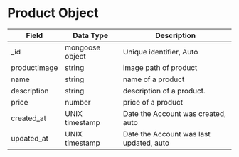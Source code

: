 # Product Object

Field | Data Type | Description
--- |  --- | --- 
_id | mongoose object  | Unique identifier, Auto 
productImage | string  | image path of product
name | string  | name of a product
description | string  | description of a product.
price |  number | price of a product
created_at | UNIX timestamp | Date the Account was created, auto
updated_at | UNIX timestamp | Date the Account was last updated, auto
